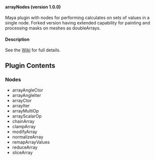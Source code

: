 #### arrayNodes (version 1.0.0)
Maya plugin with nodes for  performing calculates on sets of values in a single node.
Forked version having extended capability for painting and processing masks on meshes as doubleArrays.

#### Description
See the [Wiki](https://github.com/yantor3d/arrayNodes/wiki) for full details.

## Plugin Contents
### Nodes
- arrayAngleCtor
- arrayAngleIter
- arrayCtor
- arrayIter
- arrayMultiOp
- arrayScalarOp
- chainArray
- clampArray
- modifyArray
- normalizeArray
- remapArrayValues
- reduceArray
- sliceArray
